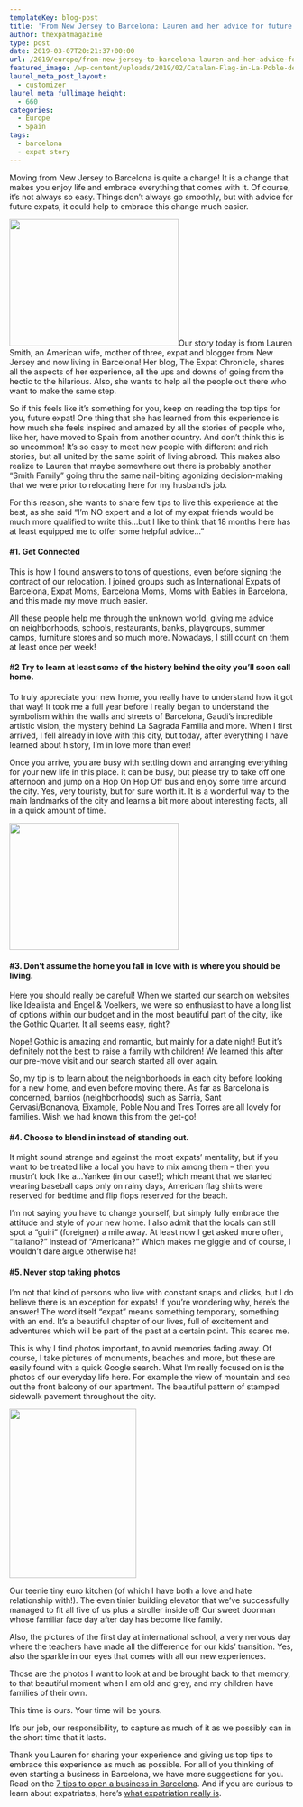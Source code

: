 ```yaml
---
templateKey: blog-post
title: 'From New Jersey to Barcelona: Lauren and her advice for future expats'
author: thexpatmagazine
type: post
date: 2019-03-07T20:21:37+00:00
url: /2019/europe/from-new-jersey-to-barcelona-lauren-and-her-advice-for-future-expats/
featured_image: /wp-content/uploads/2019/02/Catalan-Flag-in-La-Poble-de-Lliet.jpg
laurel_meta_post_layout:
  - customizer
laurel_meta_fullimage_height:
  - 660
categories:
  - Europe
  - Spain
tags:
  - barcelona
  - expat story
---
```


Moving from New Jersey to Barcelona is quite a change! It is a change that makes you enjoy life and embrace everything that comes with it. Of course, it&#8217;s not always so easy. Things don&#8217;t always go smoothly, but with advice for future expats, it could help to embrace this change much easier.

<img class="alignleft size-medium wp-image-1254" src="http://localhost/thexpatmagazine-wp/wp-content/uploads/2019/03/Barcelona-Cathedral-300x225.jpg" alt="" width="300" height="225" srcset="http://localhost/thexpatmagazine-wp/wp-content/uploads/2019/03/Barcelona-Cathedral-300x225.jpg 300w, http://localhost/thexpatmagazine-wp/wp-content/uploads/2019/03/Barcelona-Cathedral-768x576.jpg 768w, http://localhost/thexpatmagazine-wp/wp-content/uploads/2019/03/Barcelona-Cathedral-1024x768.jpg 1024w, http://localhost/thexpatmagazine-wp/wp-content/uploads/2019/03/Barcelona-Cathedral-1150x863.jpg 1150w, http://localhost/thexpatmagazine-wp/wp-content/uploads/2019/03/Barcelona-Cathedral.jpg 1200w" sizes="(max-width: 300px) 100vw, 300px" />Our story today is from Lauren Smith, an American wife, mother of three, expat and blogger from New Jersey and now living in Barcelona! Her blog, The Expat Chronicle, shares all the aspects of her experience, all the ups and downs of going from the hectic to the hilarious. Also, she wants to help all the people out there who want to make the same step.

So if this feels like it&#8217;s something for you, keep on reading the top tips for you, future expat! One thing that she has learned from this experience is how much she feels inspired and amazed by all the stories of people who, like her, have moved to Spain from another country. And don&#8217;t think this is so uncommon! It&#8217;s so easy to meet new people with different and rich stories, but all united by the same spirit of living abroad. This makes also realize to Lauren that maybe somewhere out there is probably another &#8220;Smith Family&#8221; going thru the same nail-biting agonizing decision-making that we were prior to relocating here for my husband&#8217;s job.

<div>
  <p>
    For this reason, she wants to share few tips to live this experience at the best, as she said &#8220;I&#8217;m NO expert and a lot of my expat friends would be much more qualified to write this&#8230;but I like to think that 18 months here has at least equipped me to offer some helpful advice&#8230;&#8221;
  </p>
  
  <h4>
    #1. Get Connected
  </h4>
  
  <p>
    This is how I found answers to tons of questions, even before signing the contract of our relocation. I joined groups such as International Expats of Barcelona, Expat Moms, Barcelona Moms, Moms with Babies in Barcelona, and this made my move much easier.
  </p>
  
  <p>
    All these people help me through the unknown world, giving me advice on neighborhoods, schools, restaurants, banks, playgroups, summer camps, furniture stores and so much more. Nowadays, I still count on them at least once per week!
  </p>
  
  <h4>
    #2 Try to learn at least some of the history behind the city you&#8217;ll soon call home.
  </h4>
  
  <p>
    To truly appreciate your new home, you really have to understand how it got that way! It took me a full year before I really began to understand the symbolism within the walls and streets of Barcelona, Gaudi&#8217;s incredible artistic vision, the mystery behind La Sagrada Familia and more. When I first arrived, I fell already in love with this city, but today, after everything I have learned about history, I&#8217;m in love more than ever!
  </p>
  
  <p>
    Once you arrive, you are busy with settling down and arranging everything for your new life in this place. it can be busy, but please try to take off one afternoon and jump on a Hop On Hop Off bus and enjoy some time around the city. Yes, very touristy, but for sure worth it. It is a wonderful way to the main landmarks of the city and learns a bit more about interesting facts, all in a quick amount of time.
  </p>
  
  <p>
    <img class="aligncenter size-medium wp-image-1255" src="http://localhost/thexpatmagazine-wp/wp-content/uploads/2019/03/Barcelona-Sunset-300x225.jpg" alt="" width="300" height="225" srcset="http://localhost/thexpatmagazine-wp/wp-content/uploads/2019/03/Barcelona-Sunset-300x225.jpg 300w, http://localhost/thexpatmagazine-wp/wp-content/uploads/2019/03/Barcelona-Sunset.jpg 480w" sizes="(max-width: 300px) 100vw, 300px" />
  </p>
  
  <h4>
    #3. Don&#8217;t assume the home you fall in love with is where you should be living.
  </h4>
  
  <p>
    Here you should really be careful! When we started our search on websites like Idealista and Engel & Voelkers, we were so enthusiast to have a long list of options within our budget and in the most beautiful part of the city, like the Gothic Quarter. It all seems easy, right?
  </p>
  
  <p>
    Nope! Gothic is amazing and romantic, but mainly for a date night! But it&#8217;s definitely not the best to raise a family with children! We learned this after our pre-move visit and our search started all over again.
  </p>
  
  <p>
    So, my tip is to learn about the neighborhoods in each city before looking for a new home, and even before moving there. As far as Barcelona is concerned, barrios (neighborhoods) such as Sarria, Sant Gervasi/Bonanova, Eixample, Poble Nou and Tres Torres are all lovely for families. Wish we had known this from the get-go!
  </p>
  
  <h4>
    #4. Choose to blend in instead of standing out.
  </h4>
  
  <p>
    It might sound strange and against the most expats&#8217; mentality, but if you want to be treated like a local you have to mix among them &#8211; then you mustn&#8217;t look like a&#8230;Yankee (in our case!); which meant that we started wearing baseball caps only on rainy days, American flag shirts were reserved for bedtime and flip flops reserved for the beach.
  </p>
  
  <p>
    I&#8217;m not saying you have to change yourself, but simply fully embrace the attitude and style of your new home. I also admit that the locals can still spot a &#8220;guiri&#8221; (foreigner) a mile away. At least now I get asked more often, &#8220;Italiano?&#8221; instead of &#8220;Americana?&#8221; Which makes me giggle and of course, I wouldn&#8217;t dare argue otherwise ha!
  </p>
  
  <h4>
    #5. Never stop taking photos
  </h4>
  
  <p>
    I&#8217;m not that kind of persons who live with constant snaps and clicks, but I do believe there is an exception for expats! If you&#8217;re wondering why, here&#8217;s the answer! The word itself &#8220;expat&#8221; means something temporary, something with an end. It&#8217;s a beautiful chapter of our lives, full of excitement and adventures which will be part of the past at a certain point. This scares me.
  </p>
  
  <p>
    This is why I find photos important, to avoid memories fading away. Of course, I take pictures of monuments, beaches and more, but these are easily found with a quick Google search. What I&#8217;m really focused on is the photos of our everyday life here. For example the view of mountain and sea out the front balcony of our apartment. The beautiful pattern of stamped sidewalk pavement throughout the city.
  </p>
  
  <p>
    <img class="alignleft size-medium wp-image-1249" src="http://localhost/thexpatmagazine-wp/wp-content/uploads/2019/02/Barcelona-225x300.png" alt="" width="225" height="300" srcset="http://localhost/thexpatmagazine-wp/wp-content/uploads/2019/02/Barcelona-225x300.png 225w, http://localhost/thexpatmagazine-wp/wp-content/uploads/2019/02/Barcelona.png 480w" sizes="(max-width: 225px) 100vw, 225px" />
  </p>
  
  <p>
    Our teenie tiny euro kitchen (of which I have both a love and hate relationship with!). The even tinier building elevator that we&#8217;ve successfully managed to fit all five of us plus a stroller inside of! Our sweet doorman whose familiar face day after day has become like family.
  </p>
  
  <p>
    Also, the pictures of the first day at international school, a very nervous day where the teachers have made all the difference for our kids&#8217; transition. Yes, also the sparkle in our eyes that comes with all our new experiences.
  </p>
  
  <p>
    Those are the photos I want to look at and be brought back to that memory, to that beautiful moment when I am old and grey, and my children have families of their own.
  </p>
  
  <p>
    This time is ours. Your time will be yours.
  </p>
  
  <p>
    It&#8217;s our job, our responsibility, to capture as much of it as we possibly can in the short time that it lasts.
  </p>
</div>

Thank you Lauren for sharing your experience and giving us top tips to embrace this experience as much as possible. For all of you thinking of even starting a business in Barcelona, we have more suggestions for you. Read on the [7 tips to open a business in Barcelona][1]. And if you are curious to learn about expatriates, here&#8217;s [what expatriation really is][2].

[1]: http://localhost/thexpatmagazine-wp/2019/europe/spain/7-tips-on-how-to-open-a-business-in-barcelona/
[2]: http://localhost/thexpatmagazine-wp/2019/living-abroad/what-expatriation-really-is/
